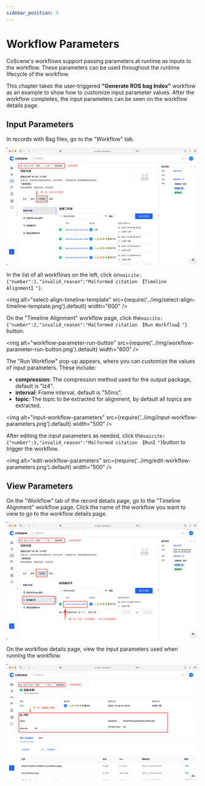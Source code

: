 ```yaml
---
sidebar_position: 3
---
```


# Workflow Parameters

CoScene's workflows support passing parameters at runtime as inputs to the workflow. These parameters can be used throughout the runtime lifecycle of the workflow.

This chapter takes the user-triggered **"Generate ROS bag Index"** workflow as an example to show how to customize input parameter values. After the workflow completes, the input parameters can be seen on the workflow details page.

## Input Parameters

In records with Bag files, go to the "Workflow" tab.

![view-workflow](../img/view-workflow.png)

In the list of all workflows on the left, click on &#8203;`oaicite:{"number":1,"invalid_reason":"Malformed citation 【Timeline Alignment】"}`&#8203;.

<img alt="select-align-timeline-template" src={require('../img/select-align-timeline-template.png').default} width="600" />

On the "Timeline Alignment" workflow page, click the &#8203;`oaicite:{"number":2,"invalid_reason":"Malformed citation 【Run Workflow】"}`&#8203; button.

<img alt="workflow-parameter-run-button" src={require('../img/workflow-parameter-run-button.png').default} width="600" />

The "Run Workflow" pop-up appears, where you can customize the values of input parameters. These include:

- **compression**: The compression method used for the output package, default is "lz4".
- **interval**: Frame interval, default is "50ms".
- **topic**: The topic to be extracted for alignment, by default all topics are extracted.

<img alt="input-workflow-parameters" src={require('../img/input-workflow-parameters.png').default} width="500" />

After editing the input parameters as needed, click the &#8203;`oaicite:{"number":3,"invalid_reason":"Malformed citation 【Run】"}`&#8203; button to trigger the workflow.

<img alt="edit-workflow-parameters" src={require('../img/edit-workflow-parameters.png').default} width="500" />

## View Parameters

On the "Workflow" tab of the record details page, go to the "Timeline Alignment" workflow page. Click the name of the workflow you want to view to go to the workflow details page.

![view-parameters-list](../img/view-parameters-list.png)

On the workflow details page, view the input parameters used when running the workflow.

![view-workflow-parameter](../img/view-workflow-parameter.png)
